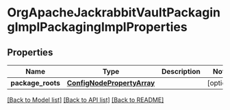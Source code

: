 # OrgApacheJackrabbitVaultPackagingImplPackagingImplProperties

## Properties
Name | Type | Description | Notes
------------ | ------------- | ------------- | -------------
**package_roots** | [**ConfigNodePropertyArray**](ConfigNodePropertyArray.md) |  | [optional] 

[[Back to Model list]](../README.md#documentation-for-models) [[Back to API list]](../README.md#documentation-for-api-endpoints) [[Back to README]](../README.md)


